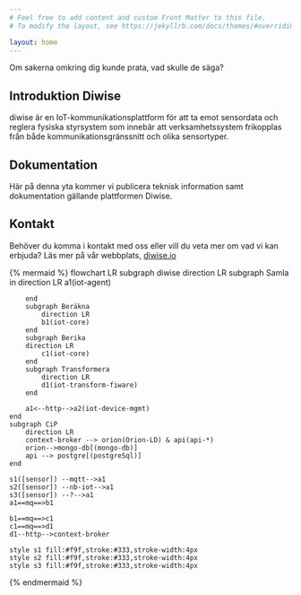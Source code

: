```yaml
---
# Feel free to add content and custom Front Matter to this file.
# To modify the layout, see https://jekyllrb.com/docs/themes/#overriding-theme-defaults

layout: home
---
```


Om sakerna omkring dig kunde prata, vad skulle de säga?

## Introduktion Diwise
diwise är en IoT-kommunikationsplattform för att ta emot sensordata och reglera fysiska styrsystem som innebär att verksamhetssystem frikopplas från både kommunikationsgränssnitt och olika sensortyper.

## Dokumentation
Här på denna yta kommer vi publicera teknisk information samt dokumentation gällande plattformen Diwise. 

## Kontakt
Behöver du komma i kontakt med oss eller vill du veta mer om vad vi kan erbjuda? Läs mer på vår webbplats, [diwise.io](https://diwise.io/)

{% mermaid %}
flowchart LR
    subgraph diwise
        direction LR
        subgraph Samla in 
            direction LR
            a1(iot-agent) 
            
        end    
        subgraph Beräkna
            direction LR
            b1(iot-core)
        end
        subgraph Berika
        direction LR
            c1(iot-core)
        end
        subgraph Transformera
            direction LR
            d1(iot-transform-fiware)
        end    

        a1<--http-->a2(iot-device-mgmt)
    end
    subgraph CiP
        direction LR
        context-broker --> orion(Orion-LD) & api(api-*)
        orion-->mongo-db[(mongo-db)]
        api --> postgre[(postgreSql)]
    end

    s1([sensor]) --mqtt-->a1
    s2([sensor]) --nb-iot-->a1
    s3([sensor]) --?-->a1        
    a1==mq==>b1
    
    b1==mq==>c1
    c1==mq==>d1
    d1--http-->context-broker
 
    style s1 fill:#f9f,stroke:#333,stroke-width:4px
    style s2 fill:#f9f,stroke:#333,stroke-width:4px
    style s3 fill:#f9f,stroke:#333,stroke-width:4px
{% endmermaid %}
